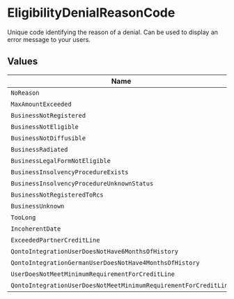 # EligibilityDenialReasonCode

Unique code identifying the reason of a denial. Can be used to display an error message to your users.


## Values

| Name                                                                     | Value                                                                    |
| ------------------------------------------------------------------------ | ------------------------------------------------------------------------ |
| `NoReason`                                                               | NO_REASON                                                                |
| `MaxAmountExceeded`                                                      | MAX_AMOUNT_EXCEEDED                                                      |
| `BusinessNotRegistered`                                                  | BUSINESS_NOT_REGISTERED                                                  |
| `BusinessNotEligible`                                                    | BUSINESS_NOT_ELIGIBLE                                                    |
| `BusinessNotDiffusible`                                                  | BUSINESS_NOT_DIFFUSIBLE                                                  |
| `BusinessRadiated`                                                       | BUSINESS_RADIATED                                                        |
| `BusinessLegalFormNotEligible`                                           | BUSINESS_LEGAL_FORM_NOT_ELIGIBLE                                         |
| `BusinessInsolvencyProcedureExists`                                      | BUSINESS_INSOLVENCY_PROCEDURE_EXISTS                                     |
| `BusinessInsolvencyProcedureUnknownStatus`                               | BUSINESS_INSOLVENCY_PROCEDURE_UNKNOWN_STATUS                             |
| `BusinessNotRegisteredToRcs`                                             | BUSINESS_NOT_REGISTERED_TO_RCS                                           |
| `BusinessUnknown`                                                        | BUSINESS_UNKNOWN                                                         |
| `TooLong`                                                                | TOO_LONG                                                                 |
| `IncoherentDate`                                                         | INCOHERENT_DATE                                                          |
| `ExceededPartnerCreditLine`                                              | EXCEEDED PARTNER CREDIT LINE                                             |
| `QontoIntegrationUserDoesNotHave6MonthsOfHistory`                        | QONTO_INTEGRATION_USER_DOES_NOT_HAVE_6_MONTHS_OF_HISTORY                 |
| `QontoIntegrationGermanUserDoesNotHave4MonthsOfHistory`                  | QONTO_INTEGRATION_GERMAN_USER_DOES_NOT_HAVE_4_MONTHS_OF_HISTORY          |
| `UserDoesNotMeetMinimumRequirementForCreditLine`                         | USER_DOES_NOT_MEET_MINIMUM_REQUIREMENT_FOR_CREDIT_LINE                   |
| `QontoIntegrationUserDoesNotMeetMinimumRequirementForCreditLine`         | QONTO_INTEGRATION_USER_DOES_NOT_MEET_MINIMUM_REQUIREMENT_FOR_CREDIT_LINE |